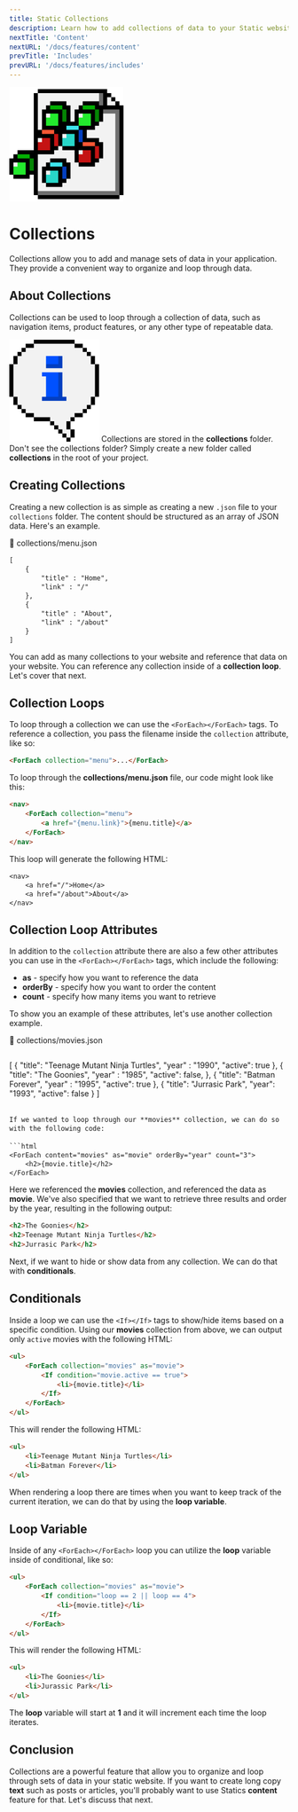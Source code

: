 ```yaml
---
title: Static Collections
description: Learn how to add collections of data to your Static website
nextTitle: 'Content'
nextURL: '/docs/features/content'
prevTitle: 'Includes'
prevURL: '/docs/features/includes' 
---
```


<div class="flex items-start px-5 py-5 my-6 mt-1 md:translate-y-0 translate-y-5 leading-[18px] bg-neutral-950 border border-yellow-400 rounded-md">
   <img class="w-auto h-12 my-0 mr-5 md:h-20" src="/assets/images/icons/collections.png" />
   <div>
      <h1 class="mb-0 text-base md:text-3xl">Collections</h1>
      <p class="my-1">Collections allow you to add and manage sets of data in your application. They provide a convenient way to organize and loop through data.</p>
   </div>
</div>

## About Collections

Collections can be used to loop through a collection of data, such as navigation items, product features, or any other type of repeatable data.

<div class="flex items-center px-4 py-4 my-6 leading-[18px] bg-blue-600 border-l-4 border-blue-800 rounded-md">
    <img class="w-auto h-8 mr-3.5 my-0" src="/assets/images/icons/info.png" />
    <span>Collections are stored in the <strong>collections</strong> folder. Don't see the collections folder? Simply create a new folder called <strong>collections</strong> in the root of your project.</span>
</div>


## Creating Collections

Creating a new collection is as simple as creating a new `.json` file to your `collections` folder. The content should be structured as an array of JSON  data. Here's an example.

<div class="py-3.5 px-5 font-mono text-xs text-neutral-400 font-bold border rounded-md bg-neutral-950 border-neutral-800">📄 collections/menu.json</div>

```
[
    {
        "title" : "Home",
        "link" : "/"
    },
    {
        "title" : "About",
        "link" : "/about"
    }
]
```

You can add as many collections to your website and reference that data on your website. You can reference any collection inside of a **collection loop**. Let's cover that next.

## Collection Loops

To loop through a collection we can use the `<ForEach></ForEach>` tags. To reference a collection, you pass the filename inside the `collection` attribute, like so:

```html
<ForEach collection="menu">...</ForEach>
```

To loop through the **collections/menu.json** file, our code might look like this:

```html
<nav>
    <ForEach collection="menu">
        <a href="{menu.link}">{menu.title}</a>
    </ForEach>
</nav>
```

This loop will generate the following HTML:

```
<nav>
    <a href="/">Home</a>
    <a href="/about">About</a>
</nav>
```

## Collection Loop Attributes

In addition to the `collection` attribute there are also a few other attributes you can use in the `<ForEach></ForEach>` tags, which include the following:

- **as** - specify how you want to reference the data
- **orderBy** - specify how you want to order the content
- **count** - specify how many items you want to retrieve

To show you an example of these attributes, let's use another collection example.

<div class="py-3.5 px-5 font-mono text-xs text-neutral-400 font-bold border rounded-md bg-neutral-950 border-neutral-800">📄 collections/movies.json</div>

```
```
[
    {
        "title": "Teenage Mutant Ninja Turtles",
        "year" : "1990",
        "active": true
    },
    {
        "title": "The Goonies",
        "year" : "1985",
        "active": false,
    },
    {
        "title": "Batman Forever",
        "year" : "1995",
        "active": true
    },
    {
        "title": "Jurrasic Park",
        "year": "1993",
        "active": false
    }
]
```

If we wanted to loop through our **movies** collection, we can do so with the following code:

```html
<ForEach content="movies" as="movie" orderBy="year" count="3">
    <h2>{movie.title}</h2>
</ForEach>
```

Here we referenced the **movies** collection, and referenced the data as **movie**. We've also specified that we want to retrieve three results and order by the year, resulting in the following output:

```html
<h2>The Goonies</h2>
<h2>Teenage Mutant Ninja Turtles</h2>
<h2>Jurrasic Park</h2>
```

Next, if we want to hide or show data from any collection. We can do that with <strong>conditionals</strong>.

## Conditionals

Inside a loop we can use the `<If></If>` tags to show/hide items based on a specific condition. Using our **movies** collection from above, we can output only `active` movies with the following HTML:

```html
<ul>
    <ForEach collection="movies" as="movie">
        <If condition="movie.active == true">
            <li>{movie.title}</li>
        </If>
    </ForEach>
</ul>

```

This will render the following HTML:

```html
<ul>
    <li>Teenage Mutant Ninja Turtles</li>
    <li>Batman Forever</li>
</ul>
```

When rendering a loop there are times when you want to keep track of the current iteration, we can do that by using the **loop variable**.

## Loop Variable

Inside of any `<ForEach></ForEach>` loop you can utilize the **loop** variable inside of conditional, like so:

```html
<ul>
    <ForEach collection="movies" as="movie">
        <If condition="loop == 2 || loop == 4">
            <li>{movie.title}</li>
        </If>
    </ForEach>
</ul>
```

This will render the following HTML:

```html
<ul>
    <li>The Goonies</li>
    <li>Jurassic Park</li>
</ul>
```

The **loop** variable will start at **1** and it will increment each time the loop iterates.

## Conclusion

Collections are a powerful feature that allow you to organize and loop through sets of data in your static website. If you want to create long copy **text** such as posts or articles, you'll probably want to use Statics **content** feature for that. Let's discuss that next.